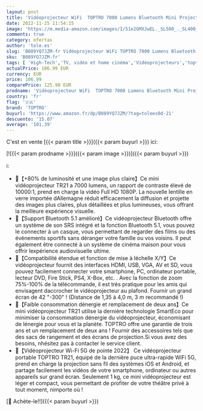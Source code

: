 ```yaml
---
layout: post
title: 'Vidéoprojecteur WiFi  TOPTRO 7000 Lumens Bluetooth Mini Projecteur Portable Soutien Full HD 1080P Rétroprojecteur Home Cinéma  Zoom X/Y  Contraste 10000:1  LED 60000 Heures'
date: 2022-11-25 11:54:15
image: 'https://m.media-amazon.com/images/I/51e2GMXJwEL._SL500_._SL400_.jpg'
comments: true
category: ofertas
author: 'tole.es'
slug: 'B089YQ7JZM-fr Vidéoprojecteur WiFi TOPTRO 7000 Lumens Bluetooth Mini...'
sku: 'B089YQ7JZM-fr'
tags: [ 'High-Tech','TV, vidéo et home cinéma','Vidéoprojecteurs','toptro','🇫🇷', ]
actualPrice: 106.99 EUR
currency: EUR
price: 106.99
comparePrice: 125.98 EUR
prodname: 'Vidéoprojecteur WiFi  TOPTRO 7000 Lumens Bluetooth Mini Projecteur Portable Soutien Full HD 1080P Rétroprojecteur Home Cinéma  Zoom X/Y  Contraste 10000:1  LED 60000 Heures'
country: 'fr'
flag: '🇫🇷'
brand: 'TOPTRO'
buyurl: 'https://www.amazon.fr/dp/B089YQ7JZM/?tag=tolees0d-21'
descuento: '15.07'
average: '101.39'
---
```


C'est en vente [{{< param title >}}]({{< param buyurl >}}) ici:

[![{{< param prodname >}}]({{< param image >}})]({{< param buyurl >}})

ℹ️:

- 💖【+80% de luminosité et une image plus claire】Ce mini vidéoprojecteur TR21 a 7000 lumens, un rapport de contraste élevé de 10000:1, prend en charge la vidéo Full HD 1080P. La nouvelle lentille en verre importée dAllemagne réduit efficacement la diffusion et projette des images plus claires, plus détaillées et plus lumineuses, vous offrant la meilleure expérience visuelle.
- 💖【Support Bluetooth 5.1 amélioré】Ce vidéoprojecteur Bluetooth offre un système de son SRS intégré et la fonction Bluetooth 5.1, vous pouvez le connecter à un casque, vous permettant de regarder des films ou des événements sportifs sans déranger votre famille ou vos voisins. Il peut également être connecté à un système de cinéma maison pour vous offrir lexpérience audiovisuelle ultime.
- 💖【Compatibilité étendue et fonction de mise à léchelle X/Y】Ce vidéoprojecteur fournit des interfaces HDMI, USB, VGA, AV et SD, vous pouvez facilement connecter votre smartphone, PC, ordinateur portable, lecteur DVD, Fire Stick, PS4, X-Box, etc. . Avec la fonction de zoom 75%-100% de la télécommande, il est très pratique pour les amis qui envisagent daccrocher le vidéoprojecteur au plafond. Fournir un grand écran de 42 "-300" ! (Distance de 1,35 à 4,0 m, 3 m recommandé !)
- 💖【Faible consommation dénergie et remplacement de deux ans】Ce mini vidéoprojecteur TR21 utilise la dernière technologie SmartEco pour minimiser la consommation dénergie du vidéoprojecteur, économisant de lénergie pour vous et la planète. TOPTRO offre une garantie de trois ans et un remplacement de deux ans ! Fournir des accessoires tels que des sacs de rangement et des écrans de projection.Si vous avez des besoins, nhésitez pas à contacter le service client.
- 💖【Vidéoprojecteur Wi-Fi 5G de pointe 2022】 Ce vidéoprojecteur portable TOPTRO TR21, équipé de la dernière puce ultra-rapide WiFi 5G, prend en charge la projection sans fil des systèmes iOS et Android, et partage facilement les vidéos de votre smartphone, ordinateur ou autres appareils sur grand écran. Seulement 1 kg, ce mini vidéoprojecteur est léger et compact, vous permettant de profiter de votre théâtre privé à tout moment, nimporte où !

[🛒 Achète-le!!]({{< param buyurl >}})
